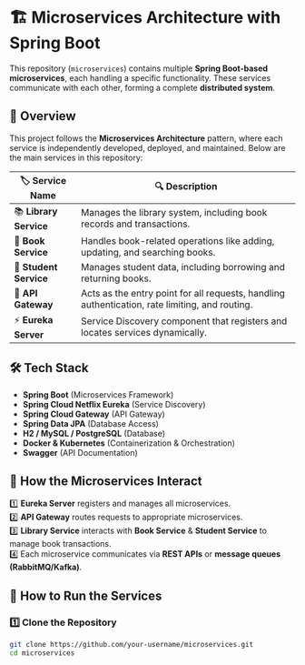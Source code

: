 # 🏗️ Microservices Architecture with Spring Boot  

This repository (`microservices`) contains multiple **Spring Boot-based microservices**, each handling a specific functionality. These services communicate with each other, forming a complete **distributed system**.

## 📌 Overview  

This project follows the **Microservices Architecture** pattern, where each service is independently developed, deployed, and maintained. Below are the main services in this repository:

| 🏷️ **Service Name**  | 🔍 **Description** |
|--------------------|-----------------|
| 📚 **Library Service** | Manages the library system, including book records and transactions. |
| 📖 **Book Service** | Handles book-related operations like adding, updating, and searching books. |
| 🏫 **Student Service** | Manages student data, including borrowing and returning books. |
| 🔀 **API Gateway** | Acts as the entry point for all requests, handling authentication, rate limiting, and routing. |
| ⚡ **Eureka Server** | Service Discovery component that registers and locates services dynamically. |

## 🛠️ **Tech Stack**  

- **Spring Boot** (Microservices Framework)  
- **Spring Cloud Netflix Eureka** (Service Discovery)  
- **Spring Cloud Gateway** (API Gateway)  
- **Spring Data JPA** (Database Access)  
- **H2 / MySQL / PostgreSQL** (Database)  
- **Docker & Kubernetes** (Containerization & Orchestration)  
- **Swagger** (API Documentation)  

## 🔄 **How the Microservices Interact**  

1️⃣ **Eureka Server** registers and manages all microservices.  
2️⃣ **API Gateway** routes requests to appropriate microservices.  
3️⃣ **Library Service** interacts with **Book Service** & **Student Service** to manage book transactions.  
4️⃣ Each microservice communicates via **REST APIs** or **message queues (RabbitMQ/Kafka)**.  

## 🚀 **How to Run the Services**  

### **1️⃣ Clone the Repository**  
```sh
git clone https://github.com/your-username/microservices.git
cd microservices
